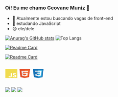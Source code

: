 ### Oi! Eu me chamo Geovane Muniz 👋


- 🔭 Atualmente estou buscando vagas de front-end
- 🌱 estudando JavaScript 
- 😄 ele/dele

[![Anurag's GitHub stats](https://github-readme-stats.vercel.app/api?username=geovanemunizz&show_icons=true&theme=tokyonight&show=reviews&PAT_1)](https://github.com/geovanemunizz&)
![Top Langs](https://github-readme-stats.vercel.app/api/top-langs/?username=geovanemunizz&layout=compact&PAT_1&theme=tokyonight)


[![Readme Card](https://github-readme-stats.vercel.app/api/pin/?username=geovanemunizz&repo=javascript&theme=tokyonight&show_owner=true&PAT_1)](https://github.com/geovanemunizz/javascript&PAT_1)

[![Readme Card](https://github-readme-stats.vercel.app/api/pin/?username=geovanemunizz&repo=flexbox&theme=tokyonight&PAT_1)](https://github.com/geovanemunizz/flexbox&PAT_1)


<div style="display: inline_block"><br>
  <img align="center" alt="Geovane-Js" height="30" width="40" src="https://raw.githubusercontent.com/devicons/devicon/master/icons/javascript/javascript-plain.svg">
  <img align="center" alt="Geovane-HTML" height="30" width="40" src="https://raw.githubusercontent.com/devicons/devicon/master/icons/html5/html5-original.svg">
  <img align="center" alt="Geovane-CSS" height="30" width="40" src="https://raw.githubusercontent.com/devicons/devicon/master/icons/css3/css3-original.svg">
</div>
  
  ##
 
<div> 
  <a href="https://www.instagram.com/geovane.munizz/" target="_blank"><img src="https://img.shields.io/badge/-Instagram-%23E4405F?style=for-the-badge&logo=instagram&logoColor=white" target="_blank"></a>
  <a href = "mailto:geovanemuniz959@gmail.com"><img src="https://img.shields.io/badge/-Gmail-%23333?style=for-the-badge&logo=gmail&logoColor=white" target="_blank"></a>
  <a href="https://www.linkedin.com/in/geovane-muniz-5a732a235/" target="_blank"><img src="https://img.shields.io/badge/-LinkedIn-%230077B5?style=for-the-badge&logo=linkedin&logoColor=white" target="_blank"></a> 
  
</div>
